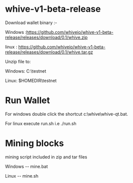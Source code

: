 # whive-v1-beta-release

Download wallet binary :-

Windows :https://github.com/whiveio/whive-v1-beta-release/releases/download/0.1/whive.zip

linux : https://github.com/whiveio/whive-v1-beta-release/releases/download/0.1/whive.tar.gz

Unzip file to:

Windows: C:\testnet

Linux: $HOMEDIR\testnet

# Run Wallet

For windows double click the shortcut c:\whive\whive-qt.bat.

For linux execute run.sh i.e ./run.sh

# Mining blocks

mining script included in zip and tar files

Windows -- mine.bat

Linux -- mine.sh
